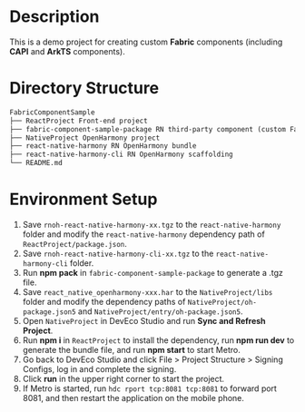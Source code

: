 # Description
This is a demo project for creating custom **Fabric** components (including **CAPI** and **ArkTS** components).


# Directory Structure

```md
FabricComponentSample
├── ReactProject Front-end project
├── fabric-component-sample-package RN third-party component (custom Fabric component)
├── NativeProject OpenHarmony project
├── react-native-harmony RN OpenHarmony bundle
├── react-native-harmony-cli RN OpenHarmony scaffolding
└── README.md
```


# Environment Setup
1. Save `rnoh-react-native-harmony-xx.tgz` to the `react-native-harmony` folder and modify the `react-native-harmony` dependency path of `ReactProject/package.json`.
2. Save `rnoh-react-native-harmony-cli-xx.tgz` to the `react-native-harmony-cli` folder.
3. Run **npm pack** in `fabric-component-sample-package` to generate a .tgz file.
4. Save `react_native_openharmony-xxx.har` to the `NativeProject/libs` folder and modify the dependency paths of `NativeProject/oh-package.json5` and `NativeProject/entry/oh-package.json5`.
5. Open `NativeProject` in DevEco Studio and run **Sync and Refresh Project**.
6. Run **npm i** in `ReactProject` to install the dependency, run **npm run dev** to generate the bundle file, and run **npm start** to start Metro.
7. Go back to DevEco Studio and click File > Project Structure > Signing Configs, log in and complete the signing.
8. Click **run** in the upper right corner to start the project.
9. If Metro is started, run `hdc rport tcp:8081 tcp:8081` to forward port 8081, and then restart the application on the mobile phone.
